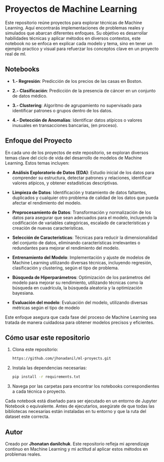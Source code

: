# Proyectos de Machine Learning

Este repositorio reúne proyectos para explorar técnicas de Machine Learning. Aquí encontrarás implementaciones de problemas reales y simulados que abarcan diferentes enfoques. Su objetivo es desarrollar habilidades técnicas y aplicar métodos en diversos contextos, este notebook no se enfoca en explicar cada modelo y tema, sino en tener un ejemplo practico y visual para refuerzar los conceptos clave en un proyecto real de ml.

## Notebooks

- **1.- Regresión**: Predicción de los precios de las casas en Boston.
  
- **2.- Clasificación**:  Predicción de la presencia de cáncer en un conjunto de datos médico.
  
- **3.- Clustering**: Algoritmo de agrupamiento no supervisado para identificar patrones o grupos dentro de los datos.

- **4.- Detección de Anomalías**: Identificar datos atípicos o valores inusuales en transacciones bancarias, (en proceso).


## Enfoque del Proyecto

En cada uno de los proyectos de este repositorio, se exploran diversos temas clave del ciclo de vida del desarrollo de modelos de Machine Learning. Estos temas incluyen:

- **Análisis Exploratorio de Datos (EDA)**: Estudio inicial de los datos para comprender su estructura, detectar patrones y relaciones, identificar valores atípicos, y obtener estadísticas descriptivas.
  
- **Limpieza de Datos**: Identificación y tratamiento de datos faltantes, duplicados y cualquier otro problema de calidad de los datos que pueda afectar el rendimiento del modelo.

- **Preprocesamiento de Datos**: Transformación y normalización de los datos para asegurar que sean adecuados para el modelo, incluyendo la codificación de variables categóricas, escalado de características y creación de nuevas características.

- **Selección de Características**: Técnicas para reducir la dimensionalidad del conjunto de datos, eliminando características irrelevantes o redundantes para mejorar el rendimiento del modelo.

- **Entrenamiento del Modelo**: Implementación y ajuste de modelos de Machine Learning utilizando diversas técnicas, incluyendo regresión, clasificación y clustering, según el tipo de problema.

- **Búsqueda de Hiperparámetros**: Optimización de los parámetros del modelo para mejorar su rendimiento, utilizando técnicas como la búsqueda en cuadrícula, la búsqueda aleatoria y la optimización bayesiana.

- **Evaluación del modelo**: Evaluación del modelo, utilizando diversas métricas según el tipo de modelo

Este enfoque asegura que cada fase del proceso de Machine Learning sea tratada de manera cuidadosa para obtener modelos precisos y eficientes.


## Cómo usar este repositorio

1. Clona este repositorio:
   ```bash
   https://github.com/jhonadanil/ml-proyects.git
   ```
2. Instala las dependencias necesarias:
   ```bash 
   pip install -r requirements.txt
   ```   
3. Navega por las carpetas para encontrar los notebooks correspondientes a cada técnica o proyecto.

   
Cada notebook está diseñado para ser ejecutado en un entorno de Jupyter Notebook o equivalente. Antes de ejecutarlos, asegúrate de que todas las bibliotecas necesarias están instaladas en tu entorno y que la ruta del dataset este correcta.

## Autor

Creado por **Jhonatan danilchuk**. Este repositorio refleja mi aprendizaje continuo en Machine Learning y mi actitud al aplicar estos métodos en problemas reales.


